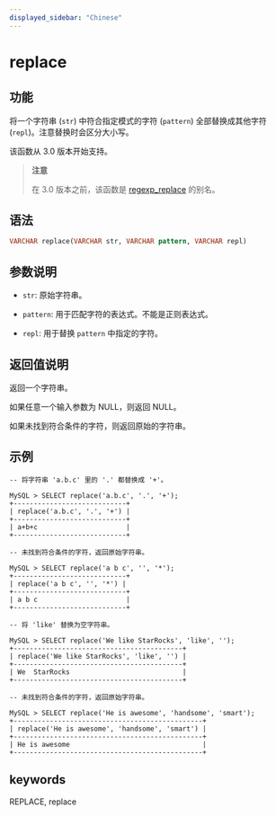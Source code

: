 ```yaml
---
displayed_sidebar: "Chinese"
---
```


# replace

## 功能

将一个字符串 (`str`) 中符合指定模式的字符 (`pattern`) 全部替换成其他字符 (`repl`)。注意替换时会区分大小写。

该函数从 3.0 版本开始支持。

> **注意**
>
> 在 3.0 版本之前，该函数是 [regexp_replace](../like-predicate-functions/regexp_replace.md) 的别名。

## 语法

```Haskell
VARCHAR replace(VARCHAR str, VARCHAR pattern, VARCHAR repl)
```

## 参数说明

- `str`: 原始字符串。

- `pattern`: 用于匹配字符的表达式。不能是正则表达式。

- `repl`: 用于替换 `pattern` 中指定的字符。

## 返回值说明

返回一个字符串。

如果任意一个输入参数为 NULL，则返回 NULL。

如果未找到符合条件的字符，则返回原始的字符串。

## 示例

```Plain Text
-- 将字符串 'a.b.c' 里的 '.' 都替换成 '+'。

MySQL > SELECT replace('a.b.c', '.', '+');
+----------------------------+
| replace('a.b.c', '.', '+') |
+----------------------------+
| a+b+c                      |
+----------------------------+

-- 未找到符合条件的字符，返回原始字符串。

MySQL > SELECT replace('a b c', '', '*');
+----------------------------+
| replace('a b c', '', '*') |
+----------------------------+
| a b c                      |
+----------------------------+

-- 将 'like' 替换为空字符串。

MySQL > SELECT replace('We like StarRocks', 'like', '');
+------------------------------------------+
| replace('We like StarRocks', 'like', '') |
+------------------------------------------+
| We  StarRocks                            |
+------------------------------------------+

-- 未找到符合条件的字符，返回原始字符串。

MySQL > SELECT replace('He is awesome', 'handsome', 'smart');
+-----------------------------------------------+
| replace('He is awesome', 'handsome', 'smart') |
+-----------------------------------------------+
| He is awesome                                 |
+-----------------------------------------------+
```

## keywords

REPLACE, replace
